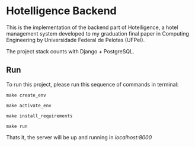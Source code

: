 # Hotelligence Backend

This is the implementation of the backend part of Hotelligence, a hotel management system developed to my graduation final paper in Computing Engineering by Universidade Federal de Pelotas (UFPel).

The project stack counts with Django + PostgreSQL.

## Run

To run this project, please run this sequence of commands in terminal:

`make create_env`

`make activate_env`

`make install_requirements`

`make run`

Thats it, the server will be up and running in *localhost:8000*